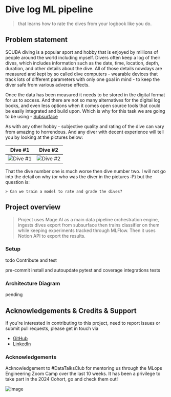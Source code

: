 
# Dive log ML pipeline

>  that learns how to rate the dives from your logbook like you do.

## Problem statement

SCUBA diving is a popular sport and hobby that is enjoyed by millions of people around the world including myself. Divers often keep a log of their dives, which includes information such as the date, time, location, depth, duration, and other details about the dive. All of those details nowdays are measured and kept by so called dive computers - wearable devices that track lots of different parameters with only one goal in mind - to keep the diver safe from various adverse effects.

Once the data has been measured it needs to be stored in the digital format for us to access. And there are not so many alternatives for the digital log books, and even less options when it comes open source tools that could be easily integrated and build upon.
Which is why for this task we are going to be using - [Subsurface](https://github.com/subsurface/subsurface)

As with any other hobby - subjective quality and rating of the dive can vary from amazing to horrendous. And any diver with decent experience will tell you by looking at the pictures below:

| Dive #1  | Dive #2 |
| ------------- | ------------- |
| ![Dive #1](https://github.com/alex-kolmakov/divelog-autoreport/assets/3127175/5d043a91-39bb-4b77-a49c-bd19b82cf04a) | ![Dive #2](https://github.com/alex-kolmakov/divelog-autoreport/assets/3127175/86bc990c-55e9-4c14-9db9-310b88b3c4bb)|


That the dive number one is much worse then dive number two.
I will not go into the detail on why (or who was the diver in the pictures :P) but the question is:

```
> Can we train a model to rate and grade the dives?
```


## Project overview

>Project uses Mage.AI as a main data pipeline orchestration engine, ingests dives export from subsurface then trains classifier on them while keeping experiments tracked through MLFlow.
>Then it uses Notion API to export the results.

### Setup



todo
Contribute and test

pre-commit install and autoupdate
pytest and coverage
integrations tests


### Architecture Diagram

pending


## Acknowledgements & Credits & Support

If you're interested in contributing to this project, need to report issues or submit pull requests, please get in touch via 
- [GitHub](https://github.com/alex-kolmakov)
- [LinkedIn](https://linkedin.com/in/aleksandr-kolmakov)


### Acknowledgements
Acknowledgement to #DataTalksClub for mentoring us through the MLops Engineering Zoom Camp over the last 10 weeks. It has been a privilege to take part in the  2024 Cohort, go and check them out!

![image](https://github.com/alex-kolmakov/divesite-species-analytics/assets/3127175/d6504180-31a9-4cb7-8cd0-26cd2d0a12ad)



